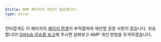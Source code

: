```yaml
---
$title: AMP 페이지의 개선이 필요합니다.
type: error
---
```


안타깝게도 이 페이지의 [페이지 환경](https://developers.google.com/search/docs/guides/page-experience?hl=ko)이 부적절하여 제안할 권장 사항이 없습니다. 죄송합니다! [GitHub 이슈를 보고](https://github.com/ampproject/amphtml/issues/new?assignees=&labels=Type%3A+Page+experience&template=page-experience.md&title=Page+experience+issue)해 주시면 살펴보고 AMP 개선 방법을 모색하겠습니다.
